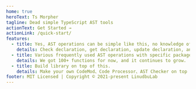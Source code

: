 ```yaml
---
home: true
heroText: Ts Morpher
tagline: Dead simple TypeScript AST tools
actionText: Get Started →
actionLink: /quick-start/
features:
  - title: Yes, AST operations can be simple like this, no knowledge of compilation principles is required.
    details: Check declaration, get declaration, update declaration, and save declaration.
  - title: Various frequently used AST operations with specific package.
    details: We got 100+ functions for now, and it continues to grow.
  - title: Build library on top of this.
    details: Make your own CodeMod、Code Processor、AST Checker on top of ts morpher.
footer: MIT Licensed | Copyright © 2021-present LinudbuLab
---
```

